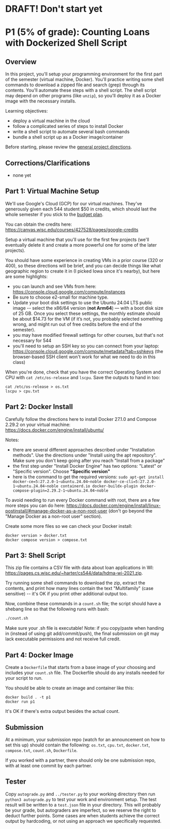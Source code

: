 # DRAFT!  Don't start yet

# P1 (5% of grade): Counting Loans with Dockerized Shell Script

## Overview

In this project, you'll setup your programming environment for the
first part of the semester (virtual machine, Docker).  You'll practice
writing some shell commands to download a zipped file and search
(grep) through its contents.  You'll automate these steps with a shell
script.  The shell script may depend on other programs (like `unzip`),
so you'll deploy it as a Docker image with the necessary installs.

Learning objectives:
* deploy a virtual machine in the cloud
* follow a complicated series of steps to install Docker
* write a shell script to automate several bash commands
* bundle a shell script up as a Docker image/container

Before starting, please review the [general project directions](../projects.md).

## Corrections/Clarifications

* none yet

## Part 1: Virtual Machine Setup

We'll use Google's Cloud (GCP) for our virtual machines.  They've
generously given each 544 student $50 in credits, which should last
the whole semester if you stick to the [budget
plan](https://github.com/cs544-wisc/f24/blob/main/projects.md#compute-setup).

You can obtain the credits here: https://canvas.wisc.edu/courses/427528/pages/google-credits

Setup a virtual machine that you'll use for the first few projects
(we'll eventually delete it and create a more powerful one for some of
the later projects).

You should have some experience in creating VMs in a prior course (320
or 400), so these directions will be brief, and you can decide things
like what geographic region to create it in (I picked Iowa since it's
nearby), but here are some highlights:

* you can launch and see VMs from here: https://console.cloud.google.com/compute/instances
* Be sure to choose e2-small for machine type. 
* Update your boot disk settings to use the Ubuntu 24.04 LTS public image -- select the x86/64 version (**not Arm64**) — with a boot disk size of 25 GB. Once you select these settings, the monthly estimate should be about $14.73 for the VM (if it’s not, you probably selected something wrong, and might run out of free credits before the end of the semester).
* you may have modified firewall settings for other courses, but that's not necessary for 544
* you'll need to setup an SSH key so you can connect from your laptop: https://console.cloud.google.com/compute/metadata?tab=sshkeys (the browser-based SSH client won't work for what we need to do in this class)

When you're done, check that you have the correct Operating System and
CPU with `cat /etc/os-release` and `lscpu`.  Save the outputs to hand in too:

```
cat /etc/os-release > os.txt
lscpu > cpu.txt
```

## Part 2: Docker Install

Carefully follow the directions here to install Docker 27.1.0 and Compose 2.29.2 on your virtual machine: https://docs.docker.com/engine/install/ubuntu/

Notes:
* there are several different approaches described under "Installation methods".  Use the directions under "Install using the apt repository".  Make sure you don't keep going after you reach "Install from a package"
* the first step under "Install Docker Engine" has two options: "Latest" or "Specific version".  Choose **"Specific version"**
* here is the command to get the required versions: `sudo apt-get install docker-ce=5:27.2.0-1~ubuntu.24.04~noble docker-ce-cli=5:27.2.0-1~ubuntu.24.04~noble containerd.io docker-buildx-plugin docker-compose-plugin=2.29.2-1~ubuntu.24.04~noble`

To avoid needing to run every Docker command with root, there are a
few more steps you can do here:
https://docs.docker.com/engine/install/linux-postinstall/#manage-docker-as-a-non-root-user
(don't go beyond the "Manage Docker as a non-root user" section).

Create some more files so we can check your Docker install:

```
docker version > docker.txt
docker compose version > compose.txt
```

## Part 3: Shell Script

This zip file contains a CSV file with data about loan applications in
WI: https://pages.cs.wisc.edu/~harter/cs544/data/hdma-wi-2021.zip.

Try running some shell commands to download the zip, extract the
contents, and print how many lines contain the text "Multifamily"
(case sensitive) -- it's OK if you print other additional output too.

Now, combine these commands in a `count.sh` file; the script should
have a shebang line so that the following runs with bash:

```sh
./count.sh
```

Make sure your .sh file is executable!  Note: if you copy/paste when
handing in (instead of using git add/commit/push), the final
submission on git may lack executable permissions and not receive full
credit.

## Part 4: Docker Image

Create a `Dockerfile` that starts from a base image of your choosing
and includes your `count.sh` file.  The Dockerfile should do any
installs needed for your script to run.

You should be able to create an image and container like this:

```
docker build . -t p1
docker run p1
```

It's OK if there's extra output besides the actual count.

## Submission

At a minimum, your submission repo (watch for an announcement on how
to set this up) should contain the following: `os.txt`, `cpu.txt`,
`docker.txt`, `compose.txt`, `count.sh`, `Dockerfile`.

If you worked with a partner, there should only be one submission
repo, with at least one commit by each partner.

## Tester

Copy `autograde.py` and `../tester.py` to your working directory 
then run `python3 autograde.py` to test your work and environment setup.
The test result will be written to a `test.json` file in your directory. 
This will probably be your grade, but autograders are imperfect, so we
reserve the right to deduct further points.  Some cases are when
students achieve the correct output by hardcoding, or not using an
approach we specifically requested.
